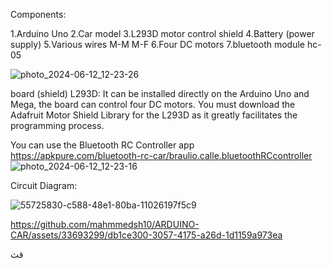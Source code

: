 Components:

1.Arduino Uno
2.Car model
3.L293D motor control shield
4.Battery (power supply)
5.Various wires M-M M-F
6.Four DC motors
7.bluetooth module hc-05

![photo_2024-06-12_12-23-26](https://github.com/mahmmedsh10/ARDUINO-CAR/assets/33693299/80e8a6c5-1ae8-4c05-b482-40bc86f7003d)

board (shield) L293D:
It can be installed directly on the Arduino Uno and Mega,
the board can control four DC motors.
You must download the Adafruit Motor Shield Library for the L293D as it greatly facilitates the programming process.


You can use the Bluetooth RC Controller app
https://apkpure.com/bluetooth-rc-car/braulio.calle.bluetoothRCcontroller
![photo_2024-06-12_12-23-16](https://github.com/mahmmedsh10/ARDUINO-CAR/assets/33693299/88c873d0-bbea-4f14-80c8-078d58964223)

Circuit Diagram:

![55725830-c588-48e1-80ba-11026197f5c9](https://github.com/mahmmedsh10/ARDUINO-CAR/assets/33693299/a6f11ed0-5bef-419b-ad1c-3ad4024e736c)



https://github.com/mahmmedsh10/ARDUINO-CAR/assets/33693299/db1ce300-3057-4175-a26d-1d1159a973ea


قث
